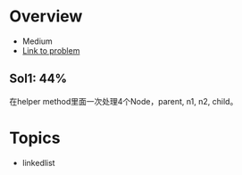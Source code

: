 # Overview
- Medium
- [Link to problem](https://leetcode.com/problems/swap-nodes-in-pairs/)

## Sol1: 44%
在helper method里面一次处理4个Node，parent, n1, n2, child。

# Topics
- linkedlist